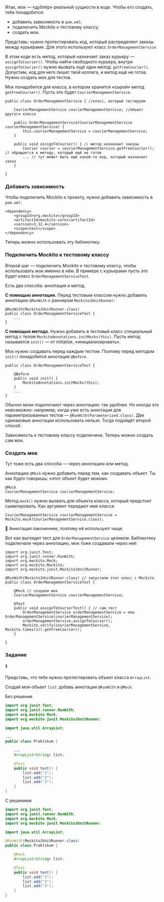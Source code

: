 Итак, мок — «дублёр» реальной сущности в коде. Чтобы его создать, тебе понадобится:

- добавить зависимость в `pom.xml`;
- подключить Mockito к тестовому классу;
- создать мок.

Представь: нужно протестировать код, который распределяет заказы между курьерами. Для этого используют класс `OrderManagementService`.

В этом коде есть метод, который назначает заказ курьеру — `assignToCourier()`. Чтобы найти свободного курьера, внутри `assignToCourier()` нужно вызвать ещё один метод: `getFreeCourier()`. Допустим, код для него пишет твой коллега, и метод ещё не готов. Нужно создать мок для тестов.

Мок понадобится для класса, в котором хранится «сырой» метод `getFreeCourier()`. Пусть это будет `CourierManagementService`.

```
public class OrderManagementService { //класс, который тестируем

    CourierManagementService courierManagementService; //объект другого класса
        
    public OrderManagementService(CourierManagementService courierManagementService) {
        this.courierManagementService = courierManagementService;
    }

    public void assignToCourier() { // метод назначает заказы
        Courier courier = courierManagementService.getFreeCourier(); // обращается к методу, который ещё не готов
        ... // тут может быть ещё какой-то код, который назначает заказ
    }

} 
```

### Добавить зависимость

Чтобы подключить Mockito к проекту, нужно добавить зависимость в `pom.xml`:
```
<dependency>
    <groupId>org.mockito</groupId>
    <artifactId>mockito-core</artifactId>
    <version>3.12.4</version>
    <scope>test</scope>
</dependency> 
```

Теперь можно использовать эту библиотеку.

### Подключить Mockito к тестовому классу

Второй шаг — подключить Mockito к тестовому классу, чтобы использовать мок именно в нём. В примере с курьерами пусть это будет класс `OrderManagementServiceTest`.

Есть два способа: аннотация и метод.

**С помощью аннотации.** Перед тестовым классом нужно добавить аннотацию `@RunWith` с раннером `MockitoJUnitRunner`:

```
@RunWith(MockitoJUnitRunner.class)
public class OrderManagementServiceTest {
    ...
} 
```

**С помощью метода.** Нужно добавить в тестовый класс специальный метод с телом `MockitoAnnotations.initMocks(this)`. Пусть метод называется `init()` — от initialize, «инициализировать».

Мок нужно создавать перед каждым тестом. Поэтому перед методом `init()` понадобится аннотация `@Before`.

```
public class OrderManagementServiceTest {
    
    @Before
    public void init() {
        MockitoAnnotations.initMocks(this);
    }
    ...
} 
```

Обычно моки подключают через аннотацию: так удобнее. Но иногда это невозможно: например, когда уже есть аннотация для параметризованных тестов — `@RunWith(Parameterized.class)`. Две одинаковые аннотации использовать нельзя. Тогда подойдёт второй способ.

Зависимость к тестовому классу подключена. Теперь можно создать сам мок.

### Создать мок

Тут тоже есть два способа — через аннотацию или метод.

Аннотацию `@Mock` нужно добавить перед тем, как создавать объект. Ты как будто говоришь: «этот объект будет моком».

```
@Mock
CourierManagementService courierManagementService; 
```

Метод `mock()` нужно вызвать для объекта класса, который предстоит сымитировать. Как аргумент передают имя класса:

```
CourierManagementService courierManagementService = Mockito.mock(CourierManagementService.class); 
```

📎 Аннотация лаконичнее, поэтому её используют чаще.

Вот как выглядит тест для `OrderManagementService` целиком. Библиотеку подключали через аннотацию, мок тоже создавали через неё:

```
import org.junit.Test;
import org.junit.runner.RunWith;
import org.mockito.Mock;
import org.mockito.Mockito;
import org.mockito.junit.MockitoJUnitRunner;

@RunWith(MockitoJUnitRunner.class) // запустили этот класс с Mockito
public class OrderManagementServiceTest {

    @Mock // создали мок
    CourierManagementService courierManagementService;

    @Test
    public void assignToCourierTest() { // сам тест
        OrderManagementService orderManagementService = new OrderManagementService(courierManagementService);
        orderManagementService.assignToCourier();
        Mockito.verify(courierManagementService, Mockito.times(1)).getFreeCourier();
    }

} 
```

### Задание
#### 1

Представь, что тебе нужно протестировать объект класса `ArrayList`.

Создай мок-объект `list`: добавь аннотации `@RunWith` и `@Mock`.

Без решения

```java
import org.junit.Test;
import org.junit.runner.RunWith;
import org.mockito.Mock;
import org.mockito.junit.MockitoJUnitRunner;

import java.util.ArrayList;

...
public class Praktikum {

    ...
    ArrayList<String> list;

    @Test
    public void test() {
        list.add("1");
        list.add("2");
        list.add("3");
    }
}
```

С решением

```java
import org.junit.Test;
import org.junit.runner.RunWith;
import org.mockito.Mock;
import org.mockito.junit.MockitoJUnitRunner;

import java.util.ArrayList;

@RunWith(MockitoJUnitRunner.class)
public class Praktikum {

    @Mock
    ArrayList<String> list;

    @Test
    public void test() {
        list.add("1");
        list.add("2");
        list.add("3");
    }
}
```